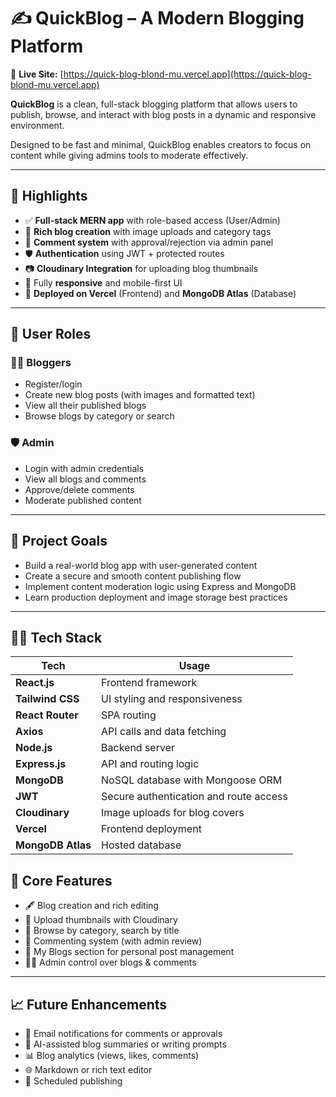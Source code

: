 # ✍️ QuickBlog – A Modern Blogging Platform

🔗 **Live Site:** [https://quick-blog-blond-mu.vercel.app](https://quick-blog-blond-mu.vercel.app)

**QuickBlog** is a clean, full-stack blogging platform that allows users to publish, browse, and interact with blog posts in a dynamic and responsive environment.

Designed to be fast and minimal, QuickBlog enables creators to focus on content while giving admins tools to moderate effectively.

---

## 🌟 Highlights

- ✅ **Full-stack MERN app** with role-based access (User/Admin)
- 📝 **Rich blog creation** with image uploads and category tags
- 💬 **Comment system** with approval/rejection via admin panel
- 🛡️ **Authentication** using JWT + protected routes
- 📷 **Cloudinary Integration** for uploading blog thumbnails
- 📱 Fully **responsive** and mobile-first UI
- 🚀 **Deployed on Vercel** (Frontend) and **MongoDB Atlas** (Database)

---

## 👤 User Roles

### 🧑‍💻 Bloggers
- Register/login
- Create new blog posts (with images and formatted text)
- View all their published blogs
- Browse blogs by category or search

### 🛡️ Admin
- Login with admin credentials
- View all blogs and comments
- Approve/delete comments
- Moderate published content

---

## 🧠 Project Goals

- Build a real-world blog app with user-generated content
- Create a secure and smooth content publishing flow
- Implement content moderation logic using Express and MongoDB
- Learn production deployment and image storage best practices

---

## 🧑‍💻 Tech Stack

| Tech             | Usage                                  |
|------------------|-----------------------------------------|
| **React.js**     | Frontend framework                      |
| **Tailwind CSS** | UI styling and responsiveness           |
| **React Router** | SPA routing                             |
| **Axios**        | API calls and data fetching             |
| **Node.js**      | Backend server                          |
| **Express.js**   | API and routing logic                   |
| **MongoDB**      | NoSQL database with Mongoose ORM        |
| **JWT**          | Secure authentication and route access  |
| **Cloudinary**   | Image uploads for blog covers           |
| **Vercel**       | Frontend deployment                     |
| **MongoDB Atlas**| Hosted database                         |


## 🧩 Core Features

- 🖋️ Blog creation and rich editing
- 📸 Upload thumbnails with Cloudinary
- 🔎 Browse by category, search by title
- 💬 Commenting system (with admin review)
- 🧾 My Blogs section for personal post management
- 🧑‍⚖️ Admin control over blogs & comments

---

## 📈 Future Enhancements

- 🔔 Email notifications for comments or approvals
- 🧠 AI-assisted blog summaries or writing prompts
- 📊 Blog analytics (views, likes, comments)
- 🌐 Markdown or rich text editor
- 📅 Scheduled publishing


